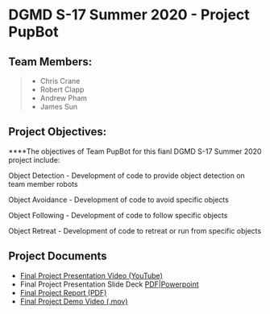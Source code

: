 # DGMD S-17 Summer 2020 - Project PupBot

## Team Members:
>- Chris Crane
>- Robert Clapp
>- Andrew Pham
>- James Sun

## Project Objectives:
****The objectives of Team PupBot for this fianl DGMD S-17 Summer 2020 project include:

Object Detection - Development of code to provide object detection on team member robots

Object Avoidance - Development of code to avoid specific objects

Object Following - Development of code to follow specific objects

Object Retreat - Development of code to retreat or run from specific objects

## Project Documents
- [Final Project Presentation Video (YouTube)](https://www.youtube.com/watch?v=b_he2QlEQLk&feature=youtu.be)
- Final Project Presentation Slide Deck [PDF](Team%20PupBot%20Final%20Project%20Presentation.pdf)|[Powerpoint](Team%20PupBot%20Final%20Project%20Presentation.pptx)
- [Final Project Report (PDF)](Team%20PupBot%20Final%20Project.pdf)
- [Final Project Demo Video (.mov)](PupBot%20Final%20Project%20Demo.mov)
